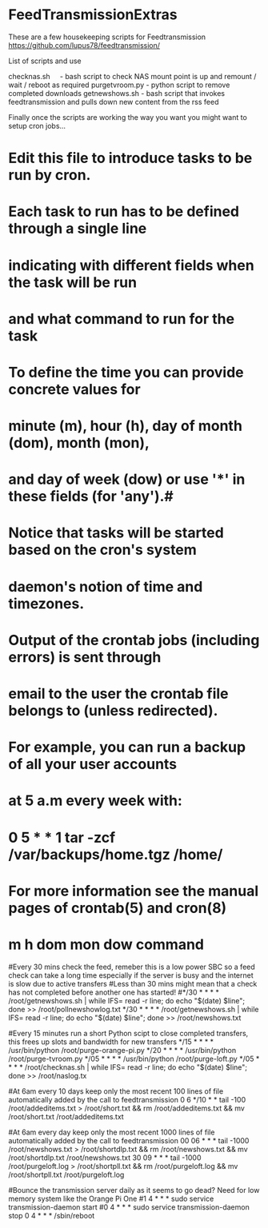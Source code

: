 # FeedTransmissionExtras

These are a few housekeeping scripts for Feedtransmission https://github.com/lupus78/feedtransmission/

List of scripts and use

checknas.sh     - bash script to check NAS mount point is up and remount / wait / reboot as required
purgetvroom.py  - python script to remove completed downloads
getnewshows.sh  - bash script that invokes feedtransmission and pulls down new content from the rss feed 


Finally once the scripts are working the way you want you might want to setup cron jobs...

# Edit this file to introduce tasks to be run by cron.
# 
# Each task to run has to be defined through a single line
# indicating with different fields when the task will be run
# and what command to run for the task
# 
# To define the time you can provide concrete values for
# minute (m), hour (h), day of month (dom), month (mon),
# and day of week (dow) or use '*' in these fields (for 'any').# 
# Notice that tasks will be started based on the cron's system
# daemon's notion of time and timezones.
# 
# Output of the crontab jobs (including errors) is sent through
# email to the user the crontab file belongs to (unless redirected).
# 
# For example, you can run a backup of all your user accounts
# at 5 a.m every week with:
# 0 5 * * 1 tar -zcf /var/backups/home.tgz /home/
# 
# For more information see the manual pages of crontab(5) and cron(8)
# 
# m h  dom mon dow   command

#Every 30 mins check the feed, remeber this is a low power SBC so a feed check can take a long time especially if the server is busy and the internet is slow due to active transfers
#Less than 30 mins might mean that a check has not completed before another one has started!
#*/30 * * * * /root/getnewshows.sh | while IFS= read -r line; do echo "$(date) $line"; done >> /root/pollnewshowlog.txt
*/30 * * * * /root/getnewshows.sh | while IFS= read -r line; do echo "$(date) $line"; done >> /root/newshows.txt

#Every 15 minutes run a short Python scipt to close completed transfers, this frees up slots and bandwidth for new transfers
*/15 * * * * /usr/bin/python /root/purge-orange-pi.py
*/20 * * * * /usr/bin/python /root/purge-tvroom.py
*/05 * * * * /usr/bin/python /root/purge-loft.py
*/05 * * * * /root/checknas.sh | while IFS= read -r line; do echo "$(date) $line"; done >> /root/naslog.tx


#At 6am every 10 days keep only the most recent 100 lines of file automatically added by the call to feedtransmission
0 6 */10 * * tail -100 /root/addeditems.txt > /root/short.txt && rm /root/addeditems.txt && mv /root/short.txt /root/addeditems.txt

#At 6am every day keep only the most recent 1000 lines of file automatically added by the call to feedtransmission
00 06 * * * tail -1000 /root/newshows.txt > /root/shortdlp.txt && rm /root/newshows.txt && mv /root/shortdlp.txt /root/newshows.txt
30 09 * * * tail -1000 /root/purgeloft.log > /root/shortpll.txt && rm /root/purgeloft.log && mv /root/shortpll.txt /root/purgeloft.log

#Bounce the transmission server daily as it seems to go dead? Need for low memory system like the Orange Pi One 
#1 4 * * * sudo service transmission-daemon start
#0 4 * * * sudo service transmission-daemon stop
0 4   *   *   *    /sbin/reboot


